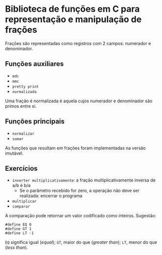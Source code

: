 # Biblioteca de funções em C para representação e manipulação de frações

Frações são representadas como registros com 2 campos: numerador e denominador.

## Funções auxiliares

- `mdc`
- `mmc`
- `pretty print`
- `normalizada`

Uma fração é normalizada é aquela cujos numerador e denominador são primos entre si.

## Funções principais

- `normalizar`
- `somar`

As funções que resultam em frações foram implementadas na versão imutável.

## Exercícios

- `inverter multiplicativamente`: a fração multiplicativamente inversa de a/b é b/a
  - Se o parâmetro recebido for zero, a operação não deve ser realizada: encerrar o programa
- `multiplicar` 
- `comparar`

A comparação pode retornar um valor codificado como inteiros. Sugestão:
```
#define EQ 0
#define GT 1
#define LT -1
```
`EQ` significa igual (_equal_); `GT`, maior do que (_greater than_); `LT`, menor do que (_less than_).